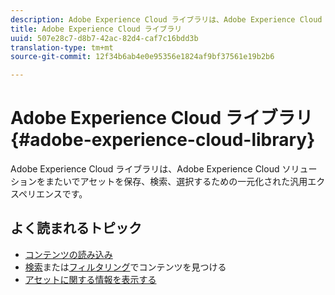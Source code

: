 ```yaml
---
description: Adobe Experience Cloud ライブラリは、Adobe Experience Cloud ソリューションをまたいでアセットを保存、検索、選択するための一元化された汎用エクスペリエンスです。
title: Adobe Experience Cloud ライブラリ
uuid: 507e28c7-d8b7-42ac-82d4-caf7c16bdd3b
translation-type: tm+mt
source-git-commit: 12f34b6ab4e0e95356e1824af9bf37561e19b2b6

---
```



# Adobe Experience Cloud ライブラリ{#adobe-experience-cloud-library}

Adobe Experience Cloud ライブラリは、Adobe Experience Cloud ソリューションをまたいでアセットを保存、検索、選択するための一元化された汎用エクスペリエンスです。

## よく読まれるトピック

* [コンテンツの読み込み](/help/c-library-about/c-importing-and-uploading/c-importing-and-uploading.md)
* [検索](/help/c-library-about/c-assets/c-search-for-assets.md)または[フィルタリング](/help/c-library-about/c-assets/c-filter-assets.md)でコンテンツを見つける
* [アセットに関する情報を表示する](/help/c-library-about/c-assets/c-view-detailed-information-for-an-asset.md)
